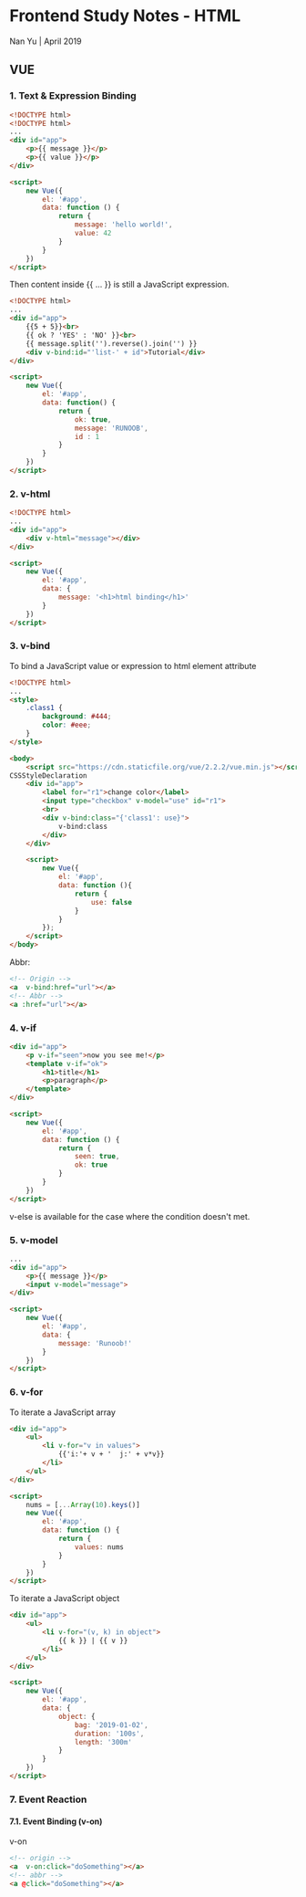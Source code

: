 # Frontend Study Notes - HTML  
Nan Yu | April 2019   
  
## VUE
### 1. Text & Expression Binding
```html
<!DOCTYPE html>
<!DOCTYPE html>
...
<div id="app">
	<p>{{ message }}</p>
	<p>{{ value }}</p>
</div>

<script>
	new Vue({
		el: '#app',
		data: function () {
			return {
				message: 'hello world!',
				value: 42
			}
		}
	})
</script>
```

Then content inside {{ ... }} is still a JavaScript expression.
```html
<!DOCTYPE html>
...
<div id="app">
	{{5 + 5}}<br>
	{{ ok ? 'YES' : 'NO' }}<br>
	{{ message.split('').reverse().join('') }}
	<div v-bind:id="'list-' + id">Tutorial</div>
</div>

<script>
	new Vue({
		el: '#app',
		data: function() {
			return {
				ok: true,
				message: 'RUNOOB',
				id : 1
			}
		}
	})
</script>
```

### 2. v-html
```html
<!DOCTYPE html>
...
<div id="app">
	<div v-html="message"></div>
</div>

<script>
	new Vue({
		el: '#app',
		data: {
			message: '<h1>html binding</h1>'
		}
	})
</script>
```

### 3. v-bind
To bind a JavaScript value or expression to html element attribute
```html
<!DOCTYPE html>
...
<style>
	.class1 {
		background: #444;
		color: #eee;
	}
</style>

<body>
	<script src="https://cdn.staticfile.org/vue/2.2.2/vue.min.js"></script>
CSSStyleDeclaration
	<div id="app">
		<label for="r1">change color</label>
		<input type="checkbox" v-model="use" id="r1">
		<br>
		<div v-bind:class="{'class1': use}">
			v-bind:class
		</div>
	</div>

	<script>
		new Vue({
			el: '#app',
			data: function (){
				return {
					use: false
				}
			}
		});
	</script>
</body>
```

Abbr: 
```html
<!-- Origin --> 
<a  v-bind:href="url"></a>  
<!-- Abbr -->  
<a :href="url"></a>
```
### 4. v-if
```html
<div id="app">
	<p v-if="seen">now you see me!</p>
	<template v-if="ok">
		<h1>title</h1>
		<p>paragraph</p>
	</template>
</div>

<script>
	new Vue({
		el: '#app',
		data: function () {
			return {
				seen: true,
				ok: true
			}
		}
	})
</script>
```
v-else is available for the case where the condition doesn't met.

### 5. v-model

```html
...
<div id="app">
	<p>{{ message }}</p>
	<input v-model="message">
</div>

<script>
	new Vue({
		el: '#app',
		data: {
			message: 'Runoob!'
		}
	})
</script>
```

### 6. v-for
To iterate a JavaScript array
```html
<div id="app">
	<ul>
		<li v-for="v in values">
			{{'i:'+ v + '  j:' + v*v}}
		</li>
	</ul>
</div>

<script>
	nums = [...Array(10).keys()]
	new Vue({
		el: '#app',
		data: function () {
			return {
				values: nums
			}
		}
	})
</script>
```

To iterate a JavaScript object
```html
<div id="app">
	<ul>
		<li v-for="(v, k) in object">
			{{ k }} | {{ v }}
		</li>
	</ul>
</div>

<script>
	new Vue({
		el: '#app',
		data: {
			object: {
				bag: '2019-01-02',
				duration: '100s',
				length: '300m'
			}
		}
	})
</script>
```

### 7. Event Reaction
#### 7.1. Event Binding (v-on) 
v-on
```html
<!-- origin -->
<a  v-on:click="doSomething"></a> 
<!-- abbr --> 
<a @click="doSomething"></a>
```
<!--stackedit_data:
eyJoaXN0b3J5IjpbMTUyMjQzMjQ5OSwtMzA4NTYyODM0LC0xNT
U3NzY5NjQyLC04ODE5OTE5NDUsNjgwNTk2Njg1LDcxMjQzMTc4
NSwtMTUyOTI3MjMzMywtOTE4OTczMDY1LC0xOTc4NjUzMjg0LD
Y5OTkwMDU4NCwxNTQ2OTAzMCwtOTkyODA2MzE3LDE3NDkwMTk4
NSwtMTUyMjE1OTA1NiwyMDQ4MDc3NDkzLDQ2MTM5OTM0LC0xNz
I5MDgyMjIsLTcxMDE1ODMyNl19
-->